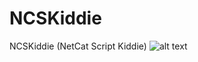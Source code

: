 # NCSKiddie
NCSKiddie (NetCat Script Kiddie)
![alt text](https://raw.githubusercontent.com/Darkmux/NCSKiddie/NCSKiddie.png)
